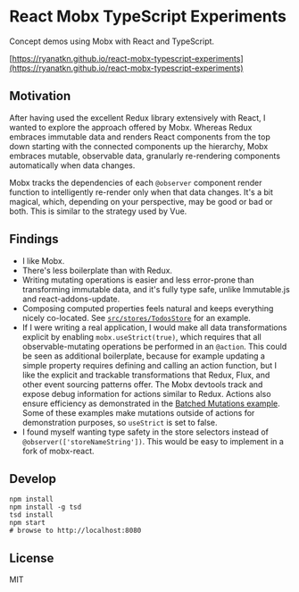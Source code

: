 # React Mobx TypeScript Experiments

Concept demos using Mobx with React and TypeScript.

[https://ryanatkn.github.io/react-mobx-typescript-experiments](https://ryanatkn.github.io/react-mobx-typescript-experiments)

## Motivation
After having used the excellent Redux library extensively with React,
I wanted to explore the approach offered by Mobx.
Whereas Redux embraces immutable data and renders React components
from the top down starting with the connected components up the hierarchy,
Mobx embraces mutable, observable data,
granularly re-rendering components automatically when data changes.

Mobx tracks the dependencies of each `@observer` component render function
to intelligently re-render only when that data changes.
It's a bit magical, which, depending on your perspective, may be good or bad or both.
This is similar to the strategy used by Vue.

## Findings
- I like Mobx.
- There's less boilerplate than with Redux.
- Writing mutating operations is easier and less error-prone than transforming immutable data,
  and it's fully type safe, unlike Immutable.js and react-addons-update.
- Composing computed properties feels natural and keeps everything nicely co-located.
  See [`src/stores/TodosStore`](https://github.com/ryanatkn/react-mobx-typescript-experiments/blob/gh-pages/src/stores/TodosStore.ts) for an example.
- If I were writing a real application,
  I would make all data transformations explicit by enabling `mobx.useStrict(true)`,
  which requires that all observable-mutating operations be performed in an `@action`.
  This could be seen as additional boilerplate,
  because for example updating a simple property requires defining and calling an action function,
  but I like the explicit and trackable transformations
  that Redux, Flux, and other event sourcing patterns offer.
  The Mobx devtools track and expose debug information for actions similar to Redux.
  Actions also ensure efficiency as demonstrated in
  the [Batched Mutations example](https://ryanatkn.github.io/react-mobx-typescript-experiments/#/batched-mutations).
  Some of these examples make mutations outside of actions for demonstration purposes,
  so `useStrict` is set to false.
- I found myself wanting type safety in the store selectors
  instead of `@observer(['storeNameString'])`.
  This would be easy to implement in a fork of mobx-react.

## Develop

    npm install
    npm install -g tsd
    tsd install
    npm start
    # browse to http://localhost:8080

## License
MIT
